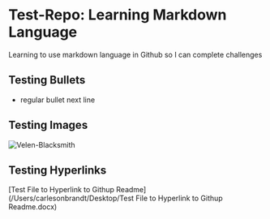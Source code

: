 # Test-Repo: Learning Markdown Language
Learning to use markdown language in Github so I can complete challenges
## Testing Bullets
* regular bullet
next line
## Testing Images
![Velen-Blacksmith](/Users/carlesonbrandt/Desktop/Velen-Blacksmith.jpg)
## Testing Hyperlinks
[Test File to Hyperlink to Githup Readme](/Users/carlesonbrandt/Desktop/Test File to Hyperlink to Githup Readme.docx)
